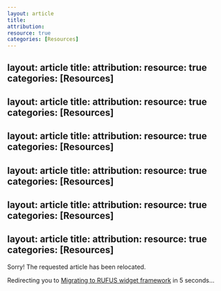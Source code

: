 ```yaml
---
layout: article
title: 
attribution: 
resource: true
categories: [Resources]
---
```


layout: article
title: 
attribution: 
resource: true
categories: [Resources]
---

layout: article
title: 
attribution: 
resource: true
categories: [Resources]
---

layout: article
title: 
attribution: 
resource: true
categories: [Resources]
---

layout: article
title: 
attribution: 
resource: true
categories: [Resources]
---

layout: article
title: 
attribution: 
resource: true
categories: [Resources]
---

layout: article
title: 
attribution: 
resource: true
categories: [Resources]
---

Sorry! The requested article has been relocated. 

Redirecting you to <a href="https://olapic1.zendesk.com/hc/en-us/articles/202450304">Migrating to RUFUS widget framework</a> in <span id="countdown">5</span> seconds...

<script>
(function () {
	var timeLeft = 5,
		cinterval;

	var timeDec = function (){
		timeLeft--;
		document.getElementById('countdown').innerHTML = timeLeft;
		if(timeLeft === 0){
			clearInterval(cinterval);
		}
	};

	cinterval = setInterval(timeDec, 1000);
})();

setTimeout(function(){window.location.href='https://olapic1.zendesk.com/hc/en-us/articles/202450304'},5000);
</script>
